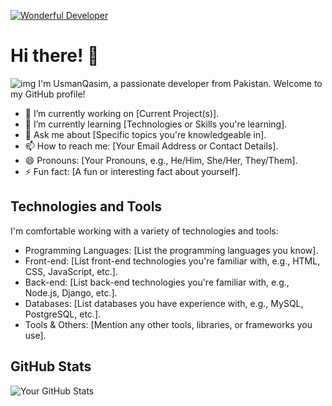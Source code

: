 <!-- Add a wonderful developer GIF -->
[![Wonderful Developer](https://i.gifer.com/39Cg.gif)](https://i.gifer.com/39Cg.gif)
<!-- Introduction -->
# Hi there! 👋

<img src="https://i.gifer.com/39Cg.gif" alt="img" />
I'm UsmanQasim, a passionate developer from Pakistan. Welcome to my GitHub profile! 

- 🔭 I’m currently working on [Current Project(s)].
- 🌱 I’m currently learning [Technologies or Skills you're learning].
- 💬 Ask me about [Specific topics you're knowledgeable in].
- 📫 How to reach me: [Your Email Address or Contact Details].
- 😄 Pronouns: [Your Pronouns, e.g., He/Him, She/Her, They/Them].
- ⚡ Fun fact: [A fun or interesting fact about yourself].

<!-- Technology section -->
## Technologies and Tools

I'm comfortable working with a variety of technologies and tools:

- Programming Languages: [List the programming languages you know].
- Front-end: [List front-end technologies you're familiar with, e.g., HTML, CSS, JavaScript, etc.].
- Back-end: [List back-end technologies you're familiar with, e.g., Node.js, Django, etc.].
- Databases: [List databases you have experience with, e.g., MySQL, PostgreSQL, etc.].
- Tools & Others: [Mention any other tools, libraries, or frameworks you use].

<!-- GitHub Stats -->
## GitHub Stats

![Your GitHub Stats](https://github-readme-stats.vercel.app/api?username=usmanqasim&show_icons=true&hide=issues&hide_title=true)

